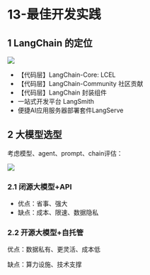 # 13-最佳开发实践

## 1 LangChain 的定位



![](https://my-img.javaedge.com.cn/javaedge-blog/2024/06/b2c7809d637ea3de610fc0e101253904.png)

- 【代码层】LangChain-Core: LCEL
- 【代码层】LangChain-Community 社区贡献
- 【代码层】LangChain 封装组件
- 一站式开发平台 LangSmith
- 便捷AI应用服务器部署套件LangServe

## 2 大模型选型

考虑模型、agent、prompt、chain评估：

![](https://my-img.javaedge.com.cn/javaedge-blog/2024/06/4fbeb7470036cae31b359e13c0ce6036.png)

### 2.1 闭源大模型+API

- 优点：省事、强大
- 缺点：成本、限速、数据隐私

### 2.2 开源大模型+自托管

优点：数据私有、更灵活、成本低

缺点：算力设施、技术支撑